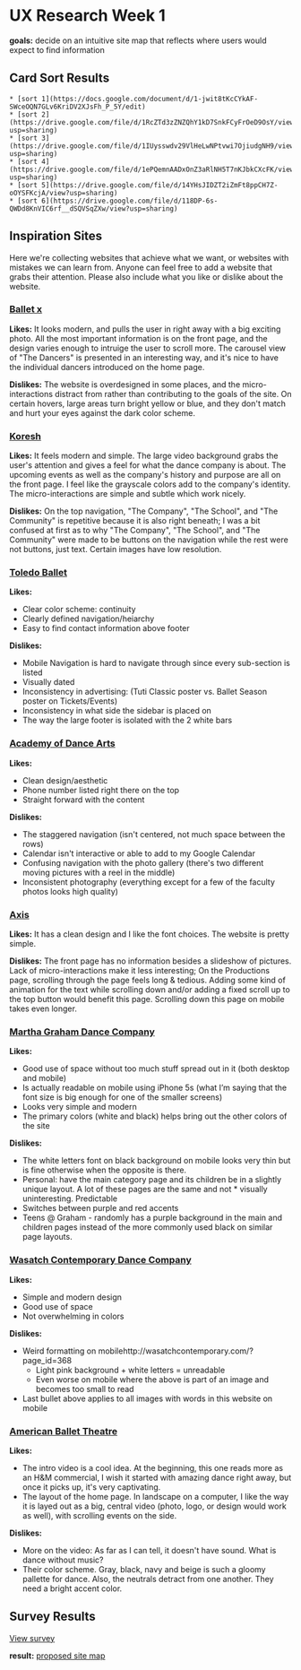 # UX Research Week 1

**goals:** decide on an intuitive site map that reflects where users would expect to find information

## Card Sort Results

    * [sort 1](https://docs.google.com/document/d/1-jwit8tKcCYkAF-SWceOQN7GLv6KriDV2XJsFh_P_5Y/edit)
    * [sort 2](https://drive.google.com/file/d/1RcZTd3zZNZQhY1kD7SnkFCyFrOeD9OsY/view?usp=sharing)
    * [sort 3](https://drive.google.com/file/d/1IUysswdv29VlHeLwNPtvwi7OjiudgNH9/view?usp=sharing)
    * [sort 4](https://drive.google.com/file/d/1ePQemnAADxOnZ3aRlNH5T7nKJbkCXcFK/view?usp=sharing)
    * [sort 5](https://drive.google.com/file/d/14YHsJIDZT2iZmFt8ppCH7Z-oOYSFKcjA/view?usp=sharing)
    * [sort 6](https://drive.google.com/file/d/118DP-6s-QWDd8KnVIC6rf__dSQVSqZXw/view?usp=sharing)
   


## Inspiration Sites

Here we're collecting websites that achieve what we want, or websites with mistakes we can learn from. Anyone can feel free to add a website that grabs their attention. Please also include what you like or dislike about the website.

### [Ballet x](https://www.balletx.org/)

**Likes:** It looks modern, and pulls the user in right away with a big exciting photo. All the most important information is on the front page, and the design varies enough to intruige the user to scroll more. The carousel view of "The Dancers" is presented in an interesting way, and it's nice to have the individual dancers introduced on the home page.

**Dislikes:** The website is overdesigned in some places, and the micro-interactions distract from rather than contributing to the goals of the site. On certain hovers, large areas turn bright yellow or blue, and they don't match and hurt your eyes against the dark color scheme.

### [Koresh](https://www.koreshdance.org/)

**Likes:** It feels modern and simple. The large video background grabs the user's attention and gives a feel for what the dance company is about. The upcoming events as well as the company's history and purpose are all on the front page. I feel like the grayscale colors add to the company's identity. The micro-interactions are simple and subtle which work nicely.

**Dislikes:** On the top navigation, "The Company", "The School", and "The Community" is repetitive because it is also right beneath; I was a bit confused at first as to why "The Company", "The School", and "The Community" were made to be buttons on the navigation while the rest were not buttons, just text. Certain images have low resolution.

### [Toledo Ballet](http://www.toledoballet.net/)

**Likes:**
* Clear color scheme: continuity
* Clearly defined navigation/heiarchy
* Easy to find contact information above footer

**Dislikes:**
* Mobile Navigation is hard to navigate through since every sub-section is listed
* Visually dated
* Inconsistency in advertising: (Tuti Classic poster vs. Ballet Season poster on Tickets/Events)
* Inconsistency in what side the sidebar is placed on
* The way the large footer is isolated with the 2 white bars

### [Academy of Dance Arts](http://www.academyofdanceartsmtpleasant.com/)

**Likes:**
* Clean design/aesthetic
* Phone number listed right there on the top
* Straight forward with the content

**Dislikes:**
* The staggered navigation (isn't centered, not much space between the rows)
* Calendar isn't interactive or able to add to my Google Calendar
* Confusing navigation with the photo gallery (there's two different moving pictures with a reel in the middle)
* Inconsistent photography (everything except for a few of the faculty photos looks high quality)

### [Axis](http://www.axisdance.org/)

**Likes:** It has a clean design and I like the font choices. The website is pretty simple.

**Dislikes:** The front page has no information besides a slideshow of pictures. Lack of micro-interactions make it less interesting; On the Productions page, scrolling through the page feels long & tedious. Adding some kind of animation for the text while scrolling down and/or adding a fixed scroll up to the top button would benefit this page. Scrolling down this page on mobile takes even longer.

### [Martha Graham Dance Company](http://www.marthagraham.org/)

**Likes:**
* Good use of space without too much stuff spread out in it (both desktop and mobile)
* Is actually readable on mobile using iPhone 5s (what I’m saying that the font size is big enough for one of the smaller screens)
* Looks very simple and modern
* The primary colors (white and black) helps bring out the other colors of the site

**Dislikes:**
* The white letters font on black background on mobile looks very thin but is fine otherwise when the opposite is there.
* Personal: have the main category page and its children be in a slightly unique layout. A lot of these pages are the same and not * visually uninteresting. Predictable
* Switches between purple and red accents
* Teens @ Graham - randomly has a purple background in the main and children pages instead of the more commonly used black on similar page layouts.

### [Wasatch Contemporary Dance Company](http://wasatchcontemporary.com/)

**Likes:**
* Simple and modern design
* Good use of space
* Not overwhelming in colors

**Dislikes:** 
* Weird formatting on mobilehttp://wasatchcontemporary.com/?page_id=368
    * Light pink background + white letters = unreadable
    * Even worse on mobile where the above is part of an image and becomes too small to read
* Last bullet above applies to all images with words in this website on mobile

### [American Ballet Theatre](https://www.abt.org/)

**Likes:**
* The intro video is a cool idea. At the beginning, this one reads more as an H&M commercial, I wish it started with amazing dance right away, but once it picks up, it's very captivating.
* The layout of the home page. In landscape on a computer, I like the way it is layed out as a big, central video (photo, logo, or design would work as well), with scrolling events on the side.

**Dislikes:**
* More on the video: As far as I can tell, it doesn't have sound. What is dance without music?
* Their color scheme. Gray, black, navy and beige is such a gloomy pallette for dance. Also, the neutrals detract from one another. They need a bright accent color.


## Survey Results 

[View survey](https://drive.google.com/file/d/1Cv4yZVWh96UxjnjP9RRYdW_zuzuvN-9Y/view?usp=sharing)


**result:** [proposed site map](https://drive.google.com/file/d/1t3o7oRtRu4uBC4cYvG6-F8TAMbMx_nUi/view?usp=sharing)